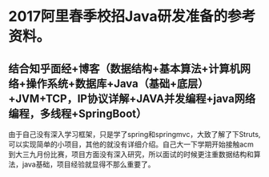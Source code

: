 # 2017阿里春季校招Java研发准备的参考资料。
## 结合知乎面经+博客（数据结构+基本算法+计算机网络+操作系统+数据库+Java（基础+底层）+JVM+TCP，IP协议详解+JAVA并发编程+java网络编程，多线程+SpringBoot）
由于自己没有深入学习框架，只是学了spring和springmvc，大致了解了下Struts,可以实现简单的小项目，其他的就没有详细介绍。自己大一下学期开始接触acm到大三九月份比赛，项目方面没有深入研究，所以面试的时候更注重数据结构和算法，java基础，项目经验就显得不那么重要了。
